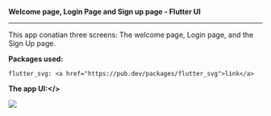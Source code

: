 <b>Welcome page, Login Page and Sign up page - Flutter UI</b>
<hr/>
This app conatian three screens: The welcome page, Login page, and the Sign Up page.

<b>Packages used:</b>

    flutter_svg: <a href="https://pub.dev/packages/flutter_svg">link</a>

<b>The app UI:</>

<img src= "https://github.com/abuanwar072/Welcome-Login-Signup-Page-Flutter/blob/master/UI.png"/>
